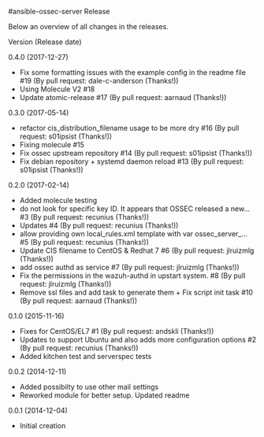 #ansible-ossec-server Release

Below an overview of all changes in the releases.

Version (Release date)

0.4.0   (2017-12-27)

  * Fix some formatting issues with the example config in the readme file #19 (By pull request: dale-c-anderson (Thanks!))
  * Using Molecule V2 #18
  * Update atomic-release #17 (By pull request: aarnaud (Thanks!))

0.3.0   (2017-05-14)

  * refactor cis_distribution_filename usage to be more dry #16 (By pull request: s01ipsist (Thanks!))
  * Fixing molecule #15
  * Fix ossec upstream repository #14 (By pull request: s01ipsist (Thanks!))
  * Fix debian repository + systemd daemon reload #13  (By pull request: s01ipsist (Thanks!))

0.2.0   (2017-02-14)

  * Added molecule testing
  * do not look for specific key ID. It appears that OSSEC released a new… #3 (By pull request: recunius (Thanks!))
  * Updates #4 (By pull request: recunius (Thanks!))
  * allow providing own local_rules.xml template with var ossec_server_… #5  (By pull request: recunius (Thanks!))
  * Update CIS filename to CentOS & Redhat 7 #6 (By pull request: jlruizmlg (Thanks!))
  * add ossec authd as service #7 (By pull request: jlruizmlg (Thanks!))
  * Fix the permissions in the wazuh-authd in upstart system. #8  (By pull request: jlruizmlg (Thanks!))
  * Remove ssl files and add task to generate them + Fix script init task #10 (By pull request: aarnaud (Thanks!))

0.1.0   (2015-11-16)

  * Fixes for CentOS/EL7 #1 (By pull request: andskli (Thanks!))
  * Updates to support Ubuntu and also adds more configuration options #2 (By pull request: recunius (Thanks!))
  * Added kitchen test and serverspec tests

0.0.2   (2014-12-11)

  * Added possibilty to use other mail settings
  * Reworked module for better setup. Updated readme

0.0.1   (2014-12-04)

  * Initial creation
